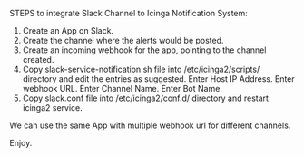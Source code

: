 STEPS to integrate Slack Channel to Icinga Notification System:

1. Create an App on Slack.
2. Create the channel where the alerts would be posted.
3. Create an incoming webhook for the app, pointing to the channel created.
4. Copy slack-service-notification.sh file into /etc/icinga2/scripts/ directory
	and edit the entries as suggested.
	Enter Host IP Address.
	Enter webhook URL.
	Enter Channel Name.
	Enter Bot Name.
5. Copy slack.conf file into /etc/icinga2/conf.d/ directory and
	restart icinga2 service.

We can use the same App with multiple webhook url for different channels.

Enjoy.
 
